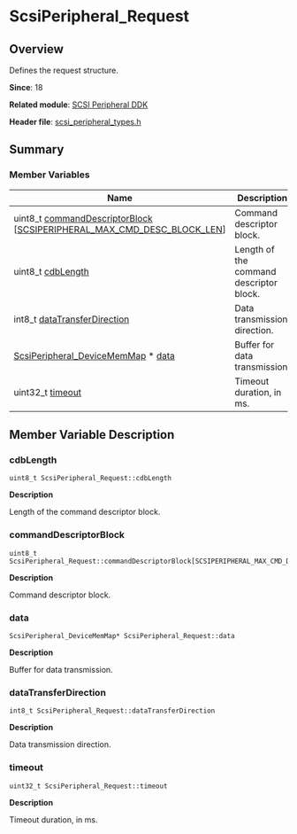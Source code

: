 # ScsiPeripheral_Request


## Overview

Defines the request structure.

**Since**: 18

**Related module**: [SCSI Peripheral DDK](_s_c_s_i.md)

**Header file**: [scsi_peripheral_types.h](scsi__peripheral__types_8h.md)


## Summary


### Member Variables

| **Name**| Description| 
| -------- | -------- |
| uint8_t [commandDescriptorBlock](#commanddescriptorblock) [[SCSIPERIPHERAL_MAX_CMD_DESC_BLOCK_LEN](_s_c_s_i.md#scsiperipheral_max_cmd_desc_block_len)] | Command descriptor block.| 
| uint8_t [cdbLength](#cdblength) | Length of the command descriptor block.| 
| int8_t [dataTransferDirection](#datatransferdirection) | Data transmission direction.| 
| [ScsiPeripheral_DeviceMemMap](_scsi_peripheral___device_mem_map.md) \* [data](#data) | Buffer for data transmission.| 
| uint32_t [timeout](#timeout) | Timeout duration, in ms.| 


## Member Variable Description


### cdbLength

```
uint8_t ScsiPeripheral_Request::cdbLength
```

**Description**

Length of the command descriptor block.


### commandDescriptorBlock

```
uint8_t ScsiPeripheral_Request::commandDescriptorBlock[SCSIPERIPHERAL_MAX_CMD_DESC_BLOCK_LEN]
```

**Description**

Command descriptor block.


### data

```
ScsiPeripheral_DeviceMemMap* ScsiPeripheral_Request::data
```

**Description**

Buffer for data transmission.


### dataTransferDirection

```
int8_t ScsiPeripheral_Request::dataTransferDirection
```

**Description**

Data transmission direction.


### timeout

```
uint32_t ScsiPeripheral_Request::timeout
```

**Description**

Timeout duration, in ms.
